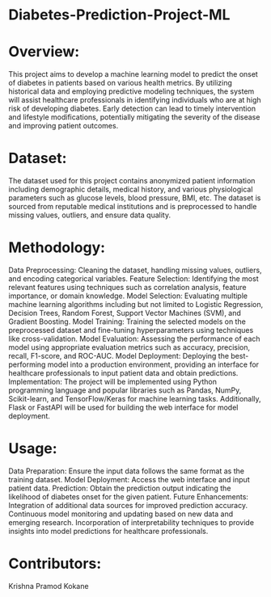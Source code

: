 # Diabetes-Prediction-Project-ML

# Overview:
This project aims to develop a machine learning model to predict the onset of diabetes in patients based on various health metrics. By utilizing historical data and employing predictive modeling techniques, the system will assist healthcare professionals in identifying individuals who are at high risk of developing diabetes. Early detection can lead to timely intervention and lifestyle modifications, potentially mitigating the severity of the disease and improving patient outcomes.

# Dataset:
The dataset used for this project contains anonymized patient information including demographic details, medical history, and various physiological parameters such as glucose levels, blood pressure, BMI, etc. The dataset is sourced from reputable medical institutions and is preprocessed to handle missing values, outliers, and ensure data quality.

# Methodology:
Data Preprocessing: Cleaning the dataset, handling missing values, outliers, and encoding categorical variables.
Feature Selection: Identifying the most relevant features using techniques such as correlation analysis, feature importance, or domain knowledge.
Model Selection: Evaluating multiple machine learning algorithms including but not limited to Logistic Regression, Decision Trees, Random Forest, Support Vector Machines (SVM), and Gradient Boosting.
Model Training: Training the selected models on the preprocessed dataset and fine-tuning hyperparameters using techniques like cross-validation.
Model Evaluation: Assessing the performance of each model using appropriate evaluation metrics such as accuracy, precision, recall, F1-score, and ROC-AUC.
Model Deployment: Deploying the best-performing model into a production environment, providing an interface for healthcare professionals to input patient data and obtain predictions.
Implementation:
The project will be implemented using Python programming language and popular libraries such as Pandas, NumPy, Scikit-learn, and TensorFlow/Keras for machine learning tasks. Additionally, Flask or FastAPI will be used for building the web interface for model deployment.

# Usage:
Data Preparation: Ensure the input data follows the same format as the training dataset.
Model Deployment: Access the web interface and input patient data.
Prediction: Obtain the prediction output indicating the likelihood of diabetes onset for the given patient.
Future Enhancements:
Integration of additional data sources for improved prediction accuracy.
Continuous model monitoring and updating based on new data and emerging research.
Incorporation of interpretability techniques to provide insights into model predictions for healthcare professionals.
# Contributors:
Krishna Pramod Kokane
